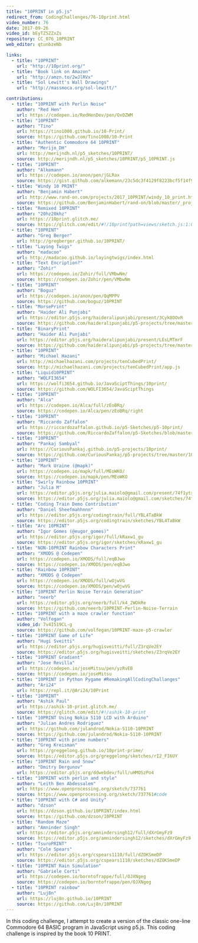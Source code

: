 ```yaml
---
title: "10PRINT in p5.js"
redirect_from: CodingChallenges/76-10print.html
video_number: 76
date: 2017-09-26
video_id: bEyTZ5ZZxZs
repository: CC_076_10PRINT
web_editor: qtunbzeNb

links:
  - title: "10PRINT"
    url: "http://10print.org/"
  - title: "Book link on Amazon"
    url: "http://amzn.to/2wJlRVx"
  - title: "Sol Lewitt's Wall Drawings"
    url: "http://massmoca.org/sol-lewitt/"

contributions:
  - title: "10PRINT with Perlin Noise"
    author: "Red Hen"
    url: https://codepen.io/RedHenDev/pen/OxOZWM
  - title: "10PRINT"
    author: "Tino"
    url: https://tino1008.github.io/10-Print/
    source: https://github.com/Tino1008/10-Print
  - title: "Authentic Commodore 64 10PRINT"
    author: "Merijn_DH"
    url: http://merijndh.nl/p5_sketches/10PRINT/
    source: http://merijndh.nl/p5_sketches/10PRINT/p5_10PRINT.js
  - title: "10PRINT"
    author: "Alkemann"
    url: https://codepen.io/anon/pen/jGLRax
    source: https://gist.github.com/alkemann/23c5dc3f4129f8223bcf5f14f9b3accf
  - title: "Windy 10 PRINT"
    author: "Benjamin Habert"
    url: http://www.rand-on.com/projects/2017_10PRINT/windy_10_print.html
    source: https://github.com/BenjaminHabert/rand-on/blob/master/_projects/2017_10PRINT/windy_10_print.js
  - title: "Remixed 10PRINT"
    author: "20hz20khz"
    url: https://10print.glitch.me/
    source: https://glitch.com/edit/#!/10print?path=views/sketch.js:1:0
  - title: "10PRINT"
    author: "Greg Berger"
    url: http://gregberger.github.io/10PRINT/
  - title: "Laying Twigs"
    author: "madacoo"
    url: http://madacoo.github.io/layingtwigs/index.html
  - title: "Text Encription?"
    author: "Zohir"
    url: https://codepen.io/Zohir/full/VMbwNm/
    source: https://codepen.io/Zohir/pen/VMbwNm
  - title: "10PRINT"
    author: "Boguz"
    url: https://codepen.io/anon/pen/QqMPPV
    source: https://github.com/boguz/10PRINT
  - title: "MorsePrint"
    author: "Haider Ali Punjabi"
    url: https://editor.p5js.org/haideralipunjabi/present/3Cyk8OOvR
    source: https://github.com/haideralipunjabi/p5-projects/tree/master/10Print
  - title: "BinaryPrint"
    author: "Haider Ali Punjabi"
    url: https://editor.p5js.org/haideralipunjabi/present/LEsLMTmrF
    source: https://github.com/haideralipunjabi/p5-projects/tree/master/10Print
  - title: "10PRINT"
    author: "Michael Hazani"
    url: http://michaelhazani.com/projects/tenCubedPrint/
    source: http://michaelhazani.com/projects/tenCubedPrint/app.js
  - title: "Liquid10PRINT"
    author: "WOLFI3654"
    url: https://wolfi3654.github.io/JavaSciptThings/10print/
    source: https://github.com/WOLFI3654/JavaSciptThings
  - title: "10PRINT"
    author: "Alca"
    url: https://codepen.io/Alca/full/zEoBRq/
    source: https://codepen.io/Alca/pen/zEoBRq/right
  - title: "10PRINT"
    author: "Riccardo Zaffalon"
    url: https://riccardozaffalon.github.io/p5-Sketches/p5-10print/
    source: https://github.com/RiccardoZaffalon/p5-Sketches/blob/master/p5-10print/index.html
  - title: "10PRINT"
    author: "Pankaj Sambyal"
    url: https://CuriousPankaj.github.io/p5-projects/10print/
    source: https://github.com/CuriousPankaj/p5-projects/tree/master/10print
  - title: "10PRINT"
    author: "Mark Uraine (@mapk)"
    url: https://codepen.io/mapk/full/MEoWKO/
    source: https://codepen.io/mapk/pen/MEoWKO
  - title: "Swirly Rainbow 10PRINT"
    author: "Julia M"
    url: https://editor.p5js.org/julia.maiolo@gmail.com/present/74f1ytxMs
    source: https://editor.p5js.org/julia.maiolo@gmail.com/sketches/74f1ytxMs
  - title: "Coding Train Demo Contribution"
    author: "Daniel Sheefmahhnnn"
    url: https://editor.p5js.org/codingtrain/full/YBL4TaBkW
    source: https://editor.p5js.org/codingtrain/sketches/YBL4TaBkW
  - title: "Arc 10PRINT"
    author: "Igor Gomes (@eugor_gomes)"
    url: https://editor.p5js.org/igor/full/kRaxw1_gu
    source: https://editor.p5js.org/igor/sketches/kRaxw1_gu
  - title: "NON-10PRINT Rainbow Characters Print"
    author: "XMODS @ Codepen"
    url: https://codepen.io/XMODS/full/eqBJwo
    source: https://codepen.io/XMODS/pen/eqBJwo
  - title: "Rainbow 10PRINT"
    author: "XMODS @ Codepen"
    url: https://codepen.io/XMODS/full/wOjwVG
    source: https://codepen.io/XMODS/pen/wOjwVG
  - title: "10PRINT Perlin Noise Terrain Generation"
    author: "neerb"
    url: https://editor.p5js.org/neerb/full/k4_2WOkRe
    source: https://github.com/neerb/10PRINT-Perlin-Noise-Terrain
  - title: "10PRINT with a maze crawler function"
    author: "Volfegan"
    video_id: 7v4I519CL-g
    source: https://github.com/volfegan/10PRINT-maze-p5-crawler
  - title: "10PRINT Game of Life"
    author: "Hugi Sveitti"
    url: https://editor.p5js.org/hugisveitti/full/Z3rqVe2EY
    source: https://editor.p5js.org/hugisveitti/sketches/Z3rqVe2EY
  - title: "10PRINT Gradient"
    author: "Jose Revilla"
    url: https://codepen.io/joseMitsu/pen/yzRvEB
    source: https://codepen.io/joseMitsu
  - title: "10PRINT in Python Pygame #RemakingAllCodingChallanges"
    author: "Ari24"
    url: https://repl.it/@Ari24/10Print
  - title: "10PRINT"
    author: "Ashik Paul"
    url: https://ashik-10-print.glitch.me/
    source: https://glitch.com/edit/#!/ashik-10-print
  - title: "10PRINT Using Nokia 5110 LCD with Arduino"
    author: "Julian Andres Rodriguez"
    url: https://github.com/julandrod/Nokia-5110-10PRINT
    source: https://github.com/julandrod/Nokia-5110-10PRINT
  - title: "10PRINT with prime numbers"
    author: "Greg Kreisman"
    url: https://greggelong.github.io/10print-prime/
    source: https://editor.p5js.org/greggelong/sketches/rI2_FI6UY
  - title: "10PRINT Rain and Snow"
    author: "Dmitry Dergunov"
    url: https://editor.p5js.org/ddwebdev/full/uHMOSzPo4
  - title: "10PRINT with perlin and style"
    author: "Leith Ben Abdessalem"
    url: https://www.openprocessing.org/sketch/737761
    source: https://www.openprocessing.org/sketch/737761#code
  - title: "10PRINT with C# and Unity"
    author: "dzson"
    url: https://dzson.github.io/10PRINT/index.html
    source: https://github.com/dzson/10PRINT
  - title: "Random Maze"
    author: "Amninder Singh"
    url: https://editor.p5js.org/amnindersingh12/full/dXrGmyFz9
    source: https://editor.p5js.org/amnindersingh12/sketches/dXrGmyFz9
  - title: "TsuroPRINT"
    author: "Cole Spears"
    url: https://editor.p5js.org/cspears1110/full/dZOKSmeDP
    source: https://editor.p5js.org/cspears1110/sketches/dZOKSmeDP
  - title: "10PRINT Rain Simulation"
    author: "Gabriele Corti"
    url: https://codepen.io/borntofrappe/full/OJXNgeg
    source: https://codepen.io/borntofrappe/pen/OJXNgeg
  - title: "10PRINT rainbow"
    author: "Luj8n"
    url: https://luj8n.github.io/10PRINT
    source: https://github.com/Luj8n/10PRINT
---
```

In this coding challenge, I attempt to create a version of the classic one-line Commodore 64 BASIC program in JavaScript using p5.js. This coding challenge is inspired by the book 10 PRINT.
